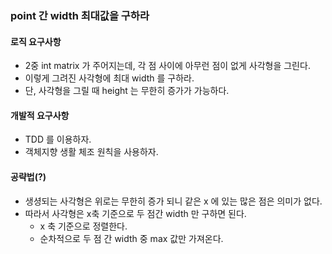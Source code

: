 ### point 간 width 최대값을 구하라

#### 로직 요구사항

- 2중 int matrix 가 주어지는데, 각 점 사이에 아무런 점이 없게 사각형을 그린다.
- 이렇게 그려진 사각형에 최대 width 를 구하라.
- 단, 사각형을 그릴 때 height 는 무한히 증가가 가능하다.

#### 개발적 요구사항

- TDD 를 이용하자.
- 객체지향 생활 체조 원칙을 사용하자.


#### 공략법(?)

- 생셩되는 사각형은 위로는 무한히 증가 되니 같은 x 에 있는 많은 점은 의미가 없다.
- 따라서 사각형은 x축 기준으로 두 점간 width 만 구하면 된다.
  - x 축 기준으로 정렬한다.
  - 순차적으로 두 점 간 width 중 max 값만 가져온다.